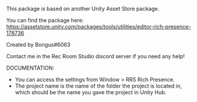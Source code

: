 This package is based on another Unity Asset Store package.

You can find the package here: https://assetstore.unity.com/packages/tools/utilities/editor-rich-presence-178736

Created by Bongus#6063

Contact me in the Rec Room Studio discord server if you need any help!


DOCUMENTATION: 

   - You can access the settings from Window > RRS Rich Presence.
   - The project name is the name of the folder the project is located in, which should be the name you gave the project in Unity Hub.
